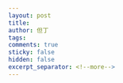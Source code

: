 ```yaml
---
layout: post
title: 
author: 但丁
tags: 
comments: true
sticky: false
hidden: false
excerpt_separator: <!--more-->
---
```

